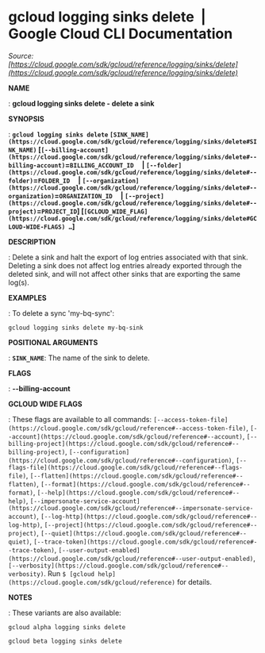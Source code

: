 # gcloud logging sinks delete  |  Google Cloud CLI Documentation

*Source: [https://cloud.google.com/sdk/gcloud/reference/logging/sinks/delete](https://cloud.google.com/sdk/gcloud/reference/logging/sinks/delete)*

**NAME**

: **gcloud logging sinks delete - delete a sink**

**SYNOPSIS**

: **`gcloud logging sinks delete` `[SINK_NAME](https://cloud.google.com/sdk/gcloud/reference/logging/sinks/delete#SINK_NAME)` [`[--billing-account](https://cloud.google.com/sdk/gcloud/reference/logging/sinks/delete#--billing-account)`=`BILLING_ACCOUNT_ID`     | `[--folder](https://cloud.google.com/sdk/gcloud/reference/logging/sinks/delete#--folder)`=`FOLDER_ID`     | `[--organization](https://cloud.google.com/sdk/gcloud/reference/logging/sinks/delete#--organization)`=`ORGANIZATION_ID`     | `[--project](https://cloud.google.com/sdk/gcloud/reference/logging/sinks/delete#--project)`=`PROJECT_ID`] [`[GCLOUD_WIDE_FLAG](https://cloud.google.com/sdk/gcloud/reference/logging/sinks/delete#GCLOUD-WIDE-FLAGS) …`]**

**DESCRIPTION**

: Delete a sink and halt the export of log entries associated with that sink.
Deleting a sink does not affect log entries already exported through the deleted
sink, and will not affect other sinks that are exporting the same log(s).

**EXAMPLES**

: To delete a sync 'my-bq-sync':

```
gcloud logging sinks delete my-bq-sink
```

**POSITIONAL ARGUMENTS**

: **`SINK_NAME`**:
The name of the sink to delete.

**FLAGS**

: **--billing-account**

**GCLOUD WIDE FLAGS**

: These flags are available to all commands: `[--access-token-file](https://cloud.google.com/sdk/gcloud/reference#--access-token-file)`,
`[--account](https://cloud.google.com/sdk/gcloud/reference#--account)`, `[--billing-project](https://cloud.google.com/sdk/gcloud/reference#--billing-project)`,
`[--configuration](https://cloud.google.com/sdk/gcloud/reference#--configuration)`,
`[--flags-file](https://cloud.google.com/sdk/gcloud/reference#--flags-file)`,
`[--flatten](https://cloud.google.com/sdk/gcloud/reference#--flatten)`, `[--format](https://cloud.google.com/sdk/gcloud/reference#--format)`, `[--help](https://cloud.google.com/sdk/gcloud/reference#--help)`, `[--impersonate-service-account](https://cloud.google.com/sdk/gcloud/reference#--impersonate-service-account)`,
`[--log-http](https://cloud.google.com/sdk/gcloud/reference#--log-http)`,
`[--project](https://cloud.google.com/sdk/gcloud/reference#--project)`, `[--quiet](https://cloud.google.com/sdk/gcloud/reference#--quiet)`, `[--trace-token](https://cloud.google.com/sdk/gcloud/reference#--trace-token)`, `[--user-output-enabled](https://cloud.google.com/sdk/gcloud/reference#--user-output-enabled)`,
`[--verbosity](https://cloud.google.com/sdk/gcloud/reference#--verbosity)`.
Run `$ [gcloud help](https://cloud.google.com/sdk/gcloud/reference)` for details.

**NOTES**

: These variants are also available:

```
gcloud alpha logging sinks delete
```

```
gcloud beta logging sinks delete
```